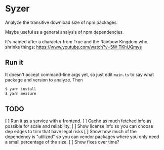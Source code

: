 # Syzer

Analyze the transitive download size of npm packages.

Maybe useful as a general analysis of npm dependencies.

It's named after a character from True and the Rainbow Kingdom who shrinks things: https://www.youtube.com/watch?v=5W-TKhUQmys

## Run it

It doesn't accept command-line args yet, so just edit `main.ts` to say what package and version to analyze. Then 

```sh
$ yarn install
$ yarn measure
```

## TODO

[ ] Run it as a service with a frontend.
[ ] Cache as much fetched info as possible for scale and reliability.
[ ] Show license info so you can choose dep edges to trim that have legal risks
[ ] Show how much of the dependency is "utilized" so you can vendor packages where you only need a small percentage of the size.
[ ] Show fixes over time?
